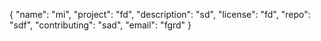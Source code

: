 {
	"name": "mi",
	"project": "fd",
	"description": "sd",
	"license": "fd",
	"repo": "sdf",
	"contributing": "sad",
	"email": "fgrd"
}